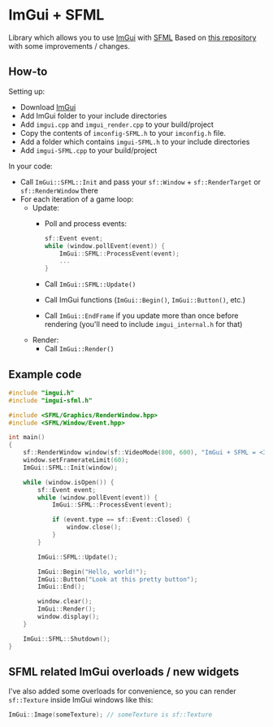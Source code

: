 ImGui + SFML
=======

Library which allows you to use [ImGui](https://github.com/ocornut/imgui) with [SFML](https://github.com/SFML/SFML)
Based on [this repository](https://github.com/Mischa-Alff/imgui-backends) with some improvements / changes.

How-to
----

Setting up:

- Download [ImGui](https://github.com/ocornut/imgui) 
- Add ImGui folder to your include directories
- Add `imgui.cpp` and `imgui_render.cpp` to your build/project
- Copy the contents of `imconfig-SFML.h` to your `imconfig.h` file.
- Add a folder which contains `imgui-SFML.h` to your include directories
- Add `imgui-SFML.cpp` to your build/project

In your code:

- Call `ImGui::SFML::Init` and pass your `sf::Window` + `sf::RenderTarget` or `sf::RenderWindow` there
- For each iteration of a game loop:
    - Update:
        - Poll and process events:
        
            ```c++
            sf::Event event;
            while (window.pollEvent(event)) {
                ImGui::SFML::ProcessEvent(event);
                ...
            }
            ```
            
        - Call `ImGui::SFML::Update()`
        - Call ImGui functions (`ImGui::Begin()`, `ImGui::Button()`, etc.)
        - Call `ImGui::EndFrame` if you update more than once before rendering (you'll need to include `imgui_internal.h` for that)
    - Render:
        - Call `ImGui::Render()`

Example code
----

```c++
#include "imgui.h"
#include "imgui-sfml.h"

#include <SFML/Graphics/RenderWindow.hpp>
#include <SFML/Window/Event.hpp>

int main()
{
    sf::RenderWindow window(sf::VideoMode(800, 600), "ImGui + SFML = <3");
    window.setFramerateLimit(60);
    ImGui::SFML::Init(window);

    while (window.isOpen()) {
        sf::Event event;
        while (window.pollEvent(event)) {
            ImGui::SFML::ProcessEvent(event);

            if (event.type == sf::Event::Closed) {
                window.close();
            }
        }

        ImGui::SFML::Update();

        ImGui::Begin("Hello, world!");
        ImGui::Button("Look at this pretty button");
        ImGui::End();

        window.clear();
        ImGui::Render();
        window.display();
    }

    ImGui::SFML::Shutdown();
}
```

SFML related ImGui overloads / new widgets
---

I've also added some overloads for convenience, so you can render `sf::Texture` inside ImGui windows like this:
```c++
ImGui::Image(someTexture); // someTexture is sf::Texture
```
